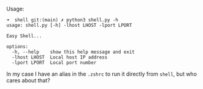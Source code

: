 Usage:

``` shell
➜  shell git:(main) ✗ python3 shell.py -h
usage: shell.py [-h] -lhost LHOST -lport LPORT

Easy Shell...

options:
  -h, --help    show this help message and exit
  -lhost LHOST  Local host IP address
  -lport LPORT  Local port number
```

In my case I have an alias in the `.zshrc` to run it directly from `shell`, but who cares about that?
